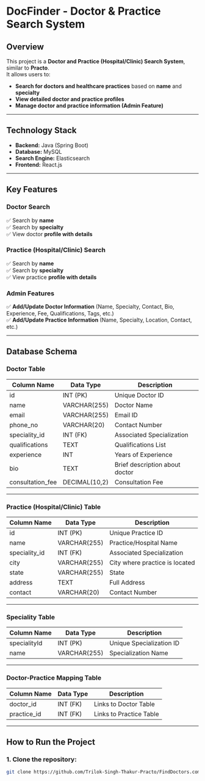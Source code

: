 # DocFinder - Doctor & Practice Search System

## Overview  
This project is a **Doctor and Practice (Hospital/Clinic) Search System**, similar to **Practo**.  
It allows users to:  
- **Search for doctors and healthcare practices** based on **name** and **specialty**  
- **View detailed doctor and practice profiles**  
- **Manage doctor and practice information (Admin Feature)**  

---

## Technology Stack  
- **Backend:** Java (Spring Boot)  
- **Database:** MySQL  
- **Search Engine:** Elasticsearch  
- **Frontend:** React.js  

---

## Key Features  

### **Doctor Search**  
✅ Search by **name**  
✅ Search by **specialty**  
✅ View doctor **profile with details**  

### **Practice (Hospital/Clinic) Search**  
✅ Search by **name**  
✅ Search by **specialty**  
✅ View practice **profile with details**  

### **Admin Features**  
✅ **Add/Update Doctor Information** (Name, Specialty, Contact, Bio, Experience, Fee, Qualifications, Tags, etc.)  
✅ **Add/Update Practice Information** (Name, Specialty, Location, Contact, etc.)  

---

## Database Schema  

### **Doctor Table**  
| Column Name     | Data Type        | Description                 |
|---------------|---------------|-----------------------------|
| id           | INT (PK)       | Unique Doctor ID           |
| name         | VARCHAR(255)   | Doctor Name                |
| email        | VARCHAR(255)   | Email ID                   |
| phone_no     | VARCHAR(20)    | Contact Number             |
| speciality_id | INT (FK)       | Associated Specialization   |
| qualifications | TEXT          | Qualifications List        |
| experience   | INT            | Years of Experience        |
| bio         | TEXT           | Brief description about doctor |
| consultation_fee | DECIMAL(10,2) | Consultation Fee           |

---

### **Practice (Hospital/Clinic) Table**  
| Column Name  | Data Type      | Description                     |
|------------|-------------|---------------------------------|
| id         | INT (PK)     | Unique Practice ID             |
| name       | VARCHAR(255) | Practice/Hospital Name         |
| speciality_id | INT (FK)  | Associated Specialization       |
| city       | VARCHAR(255) | City where practice is located |
| state      | VARCHAR(255) | State                          |
| address    | TEXT         | Full Address                   |
| contact    | VARCHAR(20)  | Contact Number                 |

---

### **Speciality Table**  
| Column Name  | Data Type    | Description               |
|------------|-----------|---------------------------|
| specialityId | INT (PK)   | Unique Specialization ID  |
| name       | VARCHAR(255) | Specialization Name      |

---

### **Doctor-Practice Mapping Table**  
| Column Name  | Data Type | Description                 |
|------------|----------|-----------------------------|
| doctor_id  | INT (FK) | Links to Doctor Table       |
| practice_id | INT (FK) | Links to Practice Table     |

---

## **How to Run the Project**  

### **1. Clone the repository:**  
```sh
git clone https://github.com/Trilok-Singh-Thakur-Practo/FindDoctors.com.git
